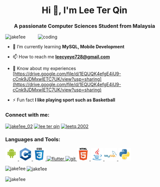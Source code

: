 <h1 align="center">Hi 👋, I'm Lee Ter Qin</h1>
<h3 align="center">A passionate Computer Sciences Student from Malaysia</h3>

<img align="right" alt="coding" width="400" src="![image](https://user-images.githubusercontent.com/92447767/197348181-5078a650-20f7-4154-9a86-689e605576cc.png)
">

<p align="left"> <img src="https://komarev.com/ghpvc/?username=jake1ee&label=Profile%20views&color=0e75b6&style=flat" alt="jake1ee" /> </p>

- 🌱 I’m currently learning **MySQL, Mobile Development**

- 📫 How to reach me **leecyeye728@gmail.com**

- 📄 Know about my experiences [https://drive.google.com/file/d/1EQUQK4efgE4iU9-cCnk9JDMxwIETC7UK/view?usp=sharing](https://drive.google.com/file/d/1EQUQK4efgE4iU9-cCnk9JDMxwIETC7UK/view?usp=sharing)

- ⚡ Fun fact **I like playing sport such as Basketball**

<h3 align="left">Connect with me:</h3>
<p align="left">
<a href="https://twitter.com/jake1ee_02" target="blank"><img align="center" src="https://raw.githubusercontent.com/rahuldkjain/github-profile-readme-generator/master/src/images/icons/Social/twitter.svg" alt="jake1ee_02" height="30" width="40" /></a>
<a href="https://linkedin.com/in/lee ter qin" target="blank"><img align="center" src="https://raw.githubusercontent.com/rahuldkjain/github-profile-readme-generator/master/src/images/icons/Social/linked-in-alt.svg" alt="lee ter qin" height="30" width="40" /></a>
<a href="https://instagram.com/leetq.2002" target="blank"><img align="center" src="https://raw.githubusercontent.com/rahuldkjain/github-profile-readme-generator/master/src/images/icons/Social/instagram.svg" alt="leetq.2002" height="30" width="40" /></a>
</p>

<h3 align="left">Languages and Tools:</h3>
<p align="left"> <a href="https://developer.android.com" target="_blank" rel="noreferrer"> <img src="https://raw.githubusercontent.com/devicons/devicon/master/icons/android/android-original-wordmark.svg" alt="android" width="40" height="40"/> </a> <a href="https://www.w3schools.com/cpp/" target="_blank" rel="noreferrer"> <img src="https://raw.githubusercontent.com/devicons/devicon/master/icons/cplusplus/cplusplus-original.svg" alt="cplusplus" width="40" height="40"/> </a> <a href="https://www.w3schools.com/css/" target="_blank" rel="noreferrer"> <img src="https://raw.githubusercontent.com/devicons/devicon/master/icons/css3/css3-original-wordmark.svg" alt="css3" width="40" height="40"/> </a> <a href="https://flutter.dev" target="_blank" rel="noreferrer"> <img src="https://www.vectorlogo.zone/logos/flutterio/flutterio-icon.svg" alt="flutter" width="40" height="40"/> </a> <a href="https://git-scm.com/" target="_blank" rel="noreferrer"> <img src="https://www.vectorlogo.zone/logos/git-scm/git-scm-icon.svg" alt="git" width="40" height="40"/> </a> <a href="https://www.w3.org/html/" target="_blank" rel="noreferrer"> <img src="https://raw.githubusercontent.com/devicons/devicon/master/icons/html5/html5-original-wordmark.svg" alt="html5" width="40" height="40"/> </a> <a href="https://www.java.com" target="_blank" rel="noreferrer"> <img src="https://raw.githubusercontent.com/devicons/devicon/master/icons/java/java-original.svg" alt="java" width="40" height="40"/> </a> <a href="https://www.mysql.com/" target="_blank" rel="noreferrer"> <img src="https://raw.githubusercontent.com/devicons/devicon/master/icons/mysql/mysql-original-wordmark.svg" alt="mysql" width="40" height="40"/> </a> <a href="https://www.python.org" target="_blank" rel="noreferrer"> <img src="https://raw.githubusercontent.com/devicons/devicon/master/icons/python/python-original.svg" alt="python" width="40" height="40"/> </a> </p>

<p><img align="left" src="https://github-readme-stats.vercel.app/api/top-langs?username=jake1ee&show_icons=true&locale=en&layout=compact" alt="jake1ee" /></p>

<p>&nbsp;<img align="center" src="https://github-readme-stats.vercel.app/api?username=jake1ee&show_icons=true&locale=en" alt="jake1ee" /></p>

<p><img align="center" src="https://github-readme-streak-stats.herokuapp.com/?user=jake1ee&" alt="jake1ee" /></p>

